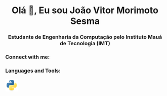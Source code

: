 <h1 align="center">Olá 👋, Eu sou João Vitor Morimoto Sesma</h1>
<h3 align="center">Estudante de Engenharia da Computação pelo Instituto Mauá de Tecnologia (IMT)</h3>

<h3 align="left">Connect with me:</h3>
<p align="left">
</p>

<h3 align="left">Languages and Tools:</h3>
<p align="left"> <a href="https://www.python.org" target="_blank" rel="noreferrer"> <img src="https://raw.githubusercontent.com/devicons/devicon/master/icons/python/python-original.svg" alt="python" width="40" height="40"/> </a> </p>
